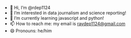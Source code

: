 - 👋 Hi, I’m @rdep1124
- 👀 I’m interested in data journalism and science reporting!
- 🌱 I’m currently learning javascript and python!
- 📫 How to reach me: my email is raydep1124@gmail.com
- 😄 Pronouns: he/him

<!---
rdep1124/rdep1124 is a ✨ special ✨ repository because its `README.md` (this file) appears on your GitHub profile.
You can click the Preview link to take a look at your changes.
--->
